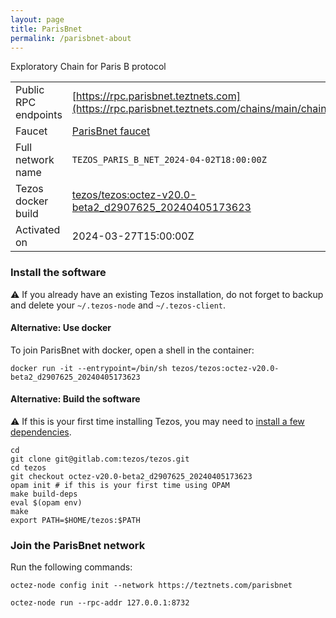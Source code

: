 ```yaml
---
layout: page
title: ParisBnet
permalink: /parisbnet-about
---
```


Exploratory Chain for Paris B protocol

| | |
|-------|---------------------|
| Public RPC endpoints | [https://rpc.parisbnet.teztnets.com](https://rpc.parisbnet.teztnets.com/chains/main/chain_id)<br/> |
| Faucet | [ParisBnet faucet](https://faucet.parisbnet.teztnets.com) |
| Full network name | `TEZOS_PARIS_B_NET_2024-04-02T18:00:00Z` |
| Tezos docker build | [tezos/tezos:octez-v20.0-beta2_d2907625_20240405173623](https://hub.docker.com/r/tezos/tezos/tags?page=1&ordering=last_updated&name=octez-v20.0-beta2_d2907625_20240405173623) |
| Activated on | 2024-03-27T15:00:00Z |





### Install the software

⚠️  If you already have an existing Tezos installation, do not forget to backup and delete your `~/.tezos-node` and `~/.tezos-client`.



#### Alternative: Use docker

To join ParisBnet with docker, open a shell in the container:

```
docker run -it --entrypoint=/bin/sh tezos/tezos:octez-v20.0-beta2_d2907625_20240405173623
```

#### Alternative: Build the software

⚠️  If this is your first time installing Tezos, you may need to [install a few dependencies](https://tezos.gitlab.io/introduction/howtoget.html#setting-up-the-development-environment-from-scratch).

```
cd
git clone git@gitlab.com:tezos/tezos.git
cd tezos
git checkout octez-v20.0-beta2_d2907625_20240405173623
opam init # if this is your first time using OPAM
make build-deps
eval $(opam env)
make
export PATH=$HOME/tezos:$PATH
```

### Join the ParisBnet network

Run the following commands:

```
octez-node config init --network https://teztnets.com/parisbnet

octez-node run --rpc-addr 127.0.0.1:8732
```






